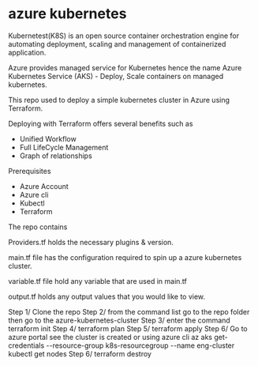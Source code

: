 # azure kubernetes

Kubernetest(K8S) is an open source container orchestration engine for automating deployment, scaling and management of containerized application.

Azure provides managed service for Kubernetes hence the name Azure Kubernetes Service (AKS) - Deploy, Scale containers on
managed kubernetes.

This repo used to deploy a simple kubernetes cluster in Azure using Terraform.

Deploying with Terraform offers several benefits such as
- Unified Workflow
- Full LifeCycle Management
- Graph of relationships

Prerequisites
- Azure Account
- Azure cli
- Kubectl
- Terraform

The repo contains

Providers.tf holds the necessary plugins & version.

main.tf file has the configuration required to spin up a azure kubernetes cluster.

variable.tf file hold any variable that are used in main.tf

output.tf holds any output values that you would like to view.

Step 1/ Clone the repo
Step 2/ from the command list go to the repo folder then go to the azure-kubernetes-cluster
Step 3/ enter the command terraform init
Step 4/ terraform plan
Step 5/ terraform apply
Step 6/ Go to azure portal see the cluster is created or using azure cli
az aks get-credentials --resource-group k8s-resourcegroup --name eng-cluster
kubectl get nodes
Step 6/ terraform destroy